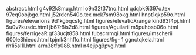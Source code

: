 abstract.html
g4v92k8mug.html
o9n32t37tno.html
qdqbk9i397o.tex
97eq0objbgo.html
j52rdcn540o.tex
mck7sm93okg.html
hnpt1qkp59o.html
figures/elevarions
9d1kgbqcsfg.html
figures/elevatioXrange
kind93f4pj.html
5u0v7kusdc.html
jb67r8is2d8.html
figures/Aguilarii
m5puhbsb06o.html
figures/ferrigeaR
gf33ucjt858.html
fubscrrmqi.html
figures/imscherii
600le3hieoo.html
tpjmk3nhffo.html
figures/fig- 1
ggnctqkela.html
rh1i5sl1l.html
arm38tfp088.html
n4ejipg9pvg.html
